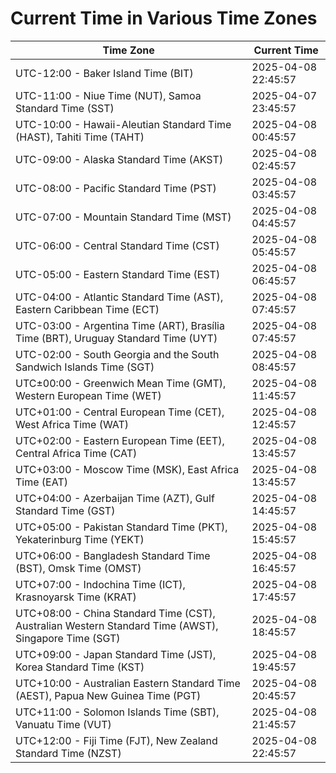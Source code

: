 # Current Time in Various Time Zones

| Time Zone | Current Time |
|-----------|--------------|
| UTC-12:00 - Baker Island Time (BIT) | 2025-04-08 22:45:57 |
| UTC-11:00 - Niue Time (NUT), Samoa Standard Time (SST) | 2025-04-07 23:45:57 |
| UTC-10:00 - Hawaii-Aleutian Standard Time (HAST), Tahiti Time (TAHT) | 2025-04-08 00:45:57 |
| UTC-09:00 - Alaska Standard Time (AKST) | 2025-04-08 02:45:57 |
| UTC-08:00 - Pacific Standard Time (PST) | 2025-04-08 03:45:57 |
| UTC-07:00 - Mountain Standard Time (MST) | 2025-04-08 04:45:57 |
| UTC-06:00 - Central Standard Time (CST) | 2025-04-08 05:45:57 |
| UTC-05:00 - Eastern Standard Time (EST) | 2025-04-08 06:45:57 |
| UTC-04:00 - Atlantic Standard Time (AST), Eastern Caribbean Time (ECT) | 2025-04-08 07:45:57 |
| UTC-03:00 - Argentina Time (ART), Brasília Time (BRT), Uruguay Standard Time (UYT) | 2025-04-08 07:45:57 |
| UTC-02:00 - South Georgia and the South Sandwich Islands Time (SGT) | 2025-04-08 08:45:57 |
| UTC±00:00 - Greenwich Mean Time (GMT), Western European Time (WET) | 2025-04-08 11:45:57 |
| UTC+01:00 - Central European Time (CET), West Africa Time (WAT) | 2025-04-08 12:45:57 |
| UTC+02:00 - Eastern European Time (EET), Central Africa Time (CAT) | 2025-04-08 13:45:57 |
| UTC+03:00 - Moscow Time (MSK), East Africa Time (EAT) | 2025-04-08 13:45:57 |
| UTC+04:00 - Azerbaijan Time (AZT), Gulf Standard Time (GST) | 2025-04-08 14:45:57 |
| UTC+05:00 - Pakistan Standard Time (PKT), Yekaterinburg Time (YEKT) | 2025-04-08 15:45:57 |
| UTC+06:00 - Bangladesh Standard Time (BST), Omsk Time (OMST) | 2025-04-08 16:45:57 |
| UTC+07:00 - Indochina Time (ICT), Krasnoyarsk Time (KRAT) | 2025-04-08 17:45:57 |
| UTC+08:00 - China Standard Time (CST), Australian Western Standard Time (AWST), Singapore Time (SGT) | 2025-04-08 18:45:57 |
| UTC+09:00 - Japan Standard Time (JST), Korea Standard Time (KST) | 2025-04-08 19:45:57 |
| UTC+10:00 - Australian Eastern Standard Time (AEST), Papua New Guinea Time (PGT) | 2025-04-08 20:45:57 |
| UTC+11:00 - Solomon Islands Time (SBT), Vanuatu Time (VUT) | 2025-04-08 21:45:57 |
| UTC+12:00 - Fiji Time (FJT), New Zealand Standard Time (NZST) | 2025-04-08 22:45:57 |
